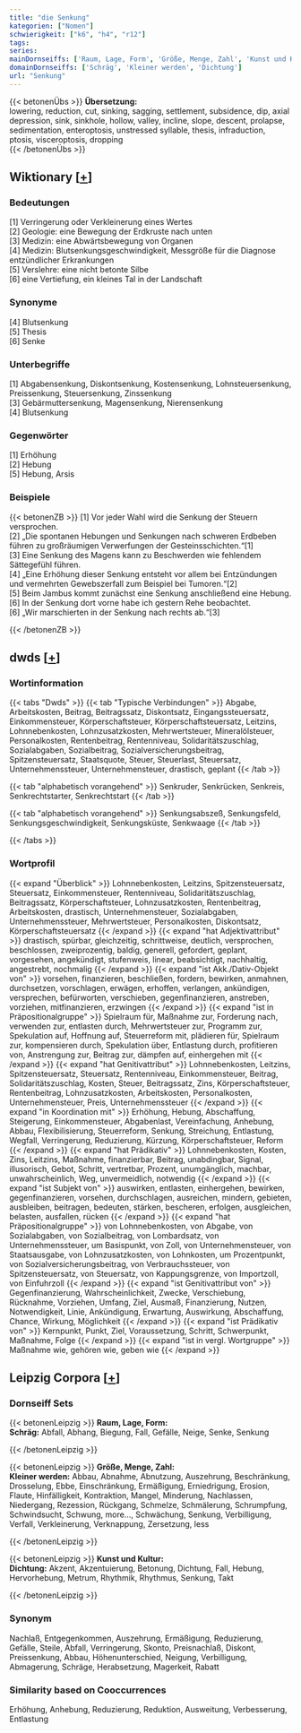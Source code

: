 ```yaml
---
title: "die Senkung"
kategorien: ["Nomen"]
schwierigkeit: ["k6", "h4", "r12"]
tags:
series:
mainDornseiffs: ['Raum, Lage, Form', 'Größe, Menge, Zahl', 'Kunst und Kultur']
domainDornseiffs: ['Schräg', 'Kleiner werden', 'Dichtung']
url: "Senkung"
---
```


{{< betonenÜbs >}}
**Übersetzung:**  
lowering, reduction, cut, sinking, sagging, settlement, subsidence, dip, axial depression, sink, sinkhole, hollow, valley, incline, slope, descent, prolapse, sedimentation, enteroptosis, unstressed syllable, thesis, infraduction, ptosis, visceroptosis, dropping  
{{< /betonenÜbs >}}

## Wiktionary [[+](https://de.wiktionary.org/wiki/Senkung)]

### Bedeutungen
[1] Verringerung oder Verkleinerung eines Wertes  
[2] Geologie: eine Bewegung der Erdkruste nach unten  
[3] Medizin: eine Abwärtsbewegung von Organen  
[4] Medizin: Blutsenkungsgeschwindigkeit, Messgröße für die Diagnose entzündlicher Erkrankungen  
[5] Verslehre: eine nicht betonte Silbe  
[6] eine Vertiefung, ein kleines Tal in der Landschaft  

### Synonyme
[4] Blutsenkung  
[5] Thesis  
[6] Senke  

### Unterbegriffe
[1] Abgabensenkung, Diskontsenkung, Kostensenkung, Lohnsteuersenkung, Preissenkung, Steuersenkung, Zinssenkung  
[3] Gebärmuttersenkung, Magensenkung, Nierensenkung  
[4] Blutsenkung  

### Gegenwörter
[1] Erhöhung  
[2] Hebung  
[5] Hebung, Arsis  

### Beispiele
{{< betonenZB >}}
[1] Vor jeder Wahl wird die Senkung der Steuern versprochen.  
[2] „Die spontanen Hebungen und Senkungen nach schweren Erdbeben führen zu großräumigen Verwerfungen der Gesteinsschichten.“[1]  
[3] Eine Senkung des Magens kann zu Beschwerden wie fehlendem Sättegefühl führen.  
[4] „Eine Erhöhung dieser Senkung entsteht vor allem bei Entzündungen und vermehrten Gewebszerfall zum Beispiel bei Tumoren.“[2]  
[5] Beim Jambus kommt zunächst eine Senkung anschließend eine Hebung.  
[6] In der Senkung dort vorne habe ich gestern Rehe beobachtet.  
[6] „Wir marschierten in der Senkung nach rechts ab.“[3]  

{{< /betonenZB >}}


## dwds [[+](https://www.dwds.de/wb/Senkung)]

### Wortinformation
{{< tabs "Dwds" >}}
{{< tab "Typische Verbindungen" >}}
Abgabe, Arbeitskosten, Beitrag, Beitragssatz, Diskontsatz, Eingangssteuersatz, Einkommensteuer, Körperschaftsteuer, Körperschaftsteuersatz, Leitzins, Lohnnebenkosten, Lohnzusatzkosten, Mehrwertsteuer, Mineralölsteuer, Personalkosten, Rentenbeitrag, Rentenniveau, Solidaritätszuschlag, Sozialabgaben, Sozialbeitrag, Sozialversicherungsbeitrag, Spitzensteuersatz, Staatsquote, Steuer, Steuerlast, Steuersatz, Unternehmenssteuer, Unternehmensteuer, drastisch, geplant
{{< /tab >}}

{{< tab "alphabetisch vorangehend" >}}
Senkruder, Senkrücken, Senkreis, Senkrechtstarter, Senkrechtstart
{{< /tab >}}

{{< tab "alphabetisch vorangehend" >}}
Senkungsabszeß, Senkungsfeld, Senkungsgeschwindigkeit, Senkungsküste, Senkwaage
{{< /tab >}}

{{< /tabs >}}

### Wortprofil
{{< expand "Überblick" >}} Lohnnebenkosten, Leitzins, Spitzensteuersatz, Steuersatz, Einkommensteuer, Rentenniveau, Solidaritätszuschlag, Beitragssatz, Körperschaftsteuer, Lohnzusatzkosten, Rentenbeitrag, Arbeitskosten, drastisch, Unternehmensteuer, Sozialabgaben, Unternehmenssteuer, Mehrwertsteuer, Personalkosten, Diskontsatz, Körperschaftsteuersatz {{< /expand >}}
{{< expand "hat Adjektivattribut" >}} drastisch, spürbar, gleichzeitig, schrittweise, deutlich, versprochen, beschlossen, zweiprozentig, baldig, generell, gefordert, geplant, vorgesehen, angekündigt, stufenweis, linear, beabsichtigt, nachhaltig, angestrebt, nochmalig {{< /expand >}}
{{< expand "ist Akk./Dativ-Objekt von" >}} vorsehen, finanzieren, beschließen, fordern, bewirken, anmahnen, durchsetzen, vorschlagen, erwägen, erhoffen, verlangen, ankündigen, versprechen, befürworten, verschieben, gegenfinanzieren, anstreben, vorziehen, mitfinanzieren, erzwingen {{< /expand >}}
{{< expand "ist in Präpositionalgruppe" >}} Spielraum für, Maßnahme zur, Forderung nach, verwenden zur, entlasten durch, Mehrwertsteuer zur, Programm zur, Spekulation auf, Hoffnung auf, Steuerreform mit, plädieren für, Spielraum zur, kompensieren durch, Spekulation über, Entlastung durch, profitieren von, Anstrengung zur, Beitrag zur, dämpfen auf, einhergehen mit {{< /expand >}}
{{< expand "hat Genitivattribut" >}} Lohnnebenkosten, Leitzins, Spitzensteuersatz, Steuersatz, Rentenniveau, Einkommensteuer, Beitrag, Solidaritätszuschlag, Kosten, Steuer, Beitragssatz, Zins, Körperschaftsteuer, Rentenbeitrag, Lohnzusatzkosten, Arbeitskosten, Personalkosten, Unternehmensteuer, Preis, Unternehmenssteuer {{< /expand >}}
{{< expand "in Koordination mit" >}} Erhöhung, Hebung, Abschaffung, Steigerung, Einkommensteuer, Abgabenlast, Vereinfachung, Anhebung, Abbau, Flexibilisierung, Steuerreform, Senkung, Streichung, Entlastung, Wegfall, Verringerung, Reduzierung, Kürzung, Körperschaftsteuer, Reform {{< /expand >}}
{{< expand "hat Prädikativ" >}} Lohnnebenkosten, Kosten, Zins, Leitzins, Maßnahme, finanzierbar, Beitrag, unabdingbar, Signal, illusorisch, Gebot, Schritt, vertretbar, Prozent, unumgänglich, machbar, unwahrscheinlich, Weg, unvermeidlich, notwendig {{< /expand >}}
{{< expand "ist Subjekt von" >}} auswirken, entlasten, einhergehen, bewirken, gegenfinanzieren, vorsehen, durchschlagen, ausreichen, mindern, gebieten, ausbleiben, beitragen, bedeuten, stärken, bescheren, erfolgen, ausgleichen, belasten, ausfallen, rücken {{< /expand >}}
{{< expand "hat Präpositionalgruppe" >}} von Lohnnebenkosten, von Abgabe, von Sozialabgaben, von Sozialbeitrag, von Lombardsatz, von Unternehmenssteuer, um Basispunkt, von Zoll, von Unternehmensteuer, von Staatsausgabe, von Lohnzusatzkosten, von Lohnkosten, um Prozentpunkt, von Sozialversicherungsbeitrag, von Verbrauchssteuer, von Spitzensteuersatz, von Steuersatz, von Kappungsgrenze, von Importzoll, von Einfuhrzoll {{< /expand >}}
{{< expand "ist Genitivattribut von" >}} Gegenfinanzierung, Wahrscheinlichkeit, Zwecke, Verschiebung, Rücknahme, Vorziehen, Umfang, Ziel, Ausmaß, Finanzierung, Nutzen, Notwendigkeit, Linie, Ankündigung, Erwartung, Auswirkung, Abschaffung, Chance, Wirkung, Möglichkeit {{< /expand >}}
{{< expand "ist Prädikativ von" >}} Kernpunkt, Punkt, Ziel, Voraussetzung, Schritt, Schwerpunkt, Maßnahme, Folge {{< /expand >}}
{{< expand "ist in vergl. Wortgruppe" >}} Maßnahme wie, gehören wie, geben wie {{< /expand >}}

## Leipzig Corpora [[+](https://corpora.uni-leipzig.de/en/res?word=Senkung&corpusId=deu_newscrawl-public_2018)]

### Dornseiff Sets
{{< betonenLeipzig >}}
**Raum, Lage, Form:**  
**Schräg:** Abfall, Abhang, Biegung, Fall, Gefälle, Neige, Senke, Senkung  

{{< /betonenLeipzig >}}


{{< betonenLeipzig >}}
**Größe, Menge, Zahl:**  
**Kleiner werden:** Abbau, Abnahme, Abnutzung, Auszehrung, Beschränkung, Drosselung, Ebbe, Einschränkung, Ermäßigung, Erniedrigung, Erosion, Flaute, Hinfälligkeit, Kontraktion, Mangel, Minderung, Nachlassen, Niedergang, Rezession, Rückgang, Schmelze, Schmälerung, Schrumpfung, Schwindsucht, Schwung, more..., Schwächung, Senkung, Verbilligung, Verfall, Verkleinerung, Verknappung, Zersetzung, less  

{{< /betonenLeipzig >}}


{{< betonenLeipzig >}}
**Kunst und Kultur:**  
**Dichtung:** Akzent, Akzentuierung, Betonung, Dichtung, Fall, Hebung, Hervorhebung, Metrum, Rhythmik, Rhythmus, Senkung, Takt  

{{< /betonenLeipzig >}}

### Synonym
Nachlaß, Entgegenkommen, Auszehrung, Ermäßigung, Reduzierung, Gefälle, Steile, Abfall, Verringerung, Skonto, Preisnachlaß, Diskont, Preissenkung, Abbau, Höhenunterschied, Neigung, Verbilligung, Abmagerung, Schräge, Herabsetzung, Magerkeit, Rabatt


### Similarity based on Cooccurrences
Erhöhung, Anhebung, Reduzierung, Reduktion, Ausweitung, Verbesserung, Entlastung

